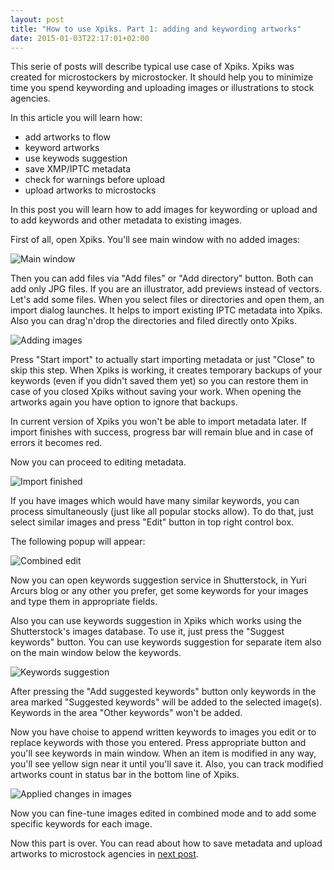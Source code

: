 ```yaml
---
layout: post
title: "How to use Xpiks. Part 1: adding and keywording artworks"
date: 2015-01-03T22:17:01+02:00
---
```


This serie of posts will describe typical use case of Xpiks. Xpiks was created for microstockers by microstocker. It should help you to minimize time you spend keywording and uploading images or illustrations to stock agencies.

In this article you will learn how:

- add artworks to flow
- keyword artworks
- use keywods suggestion
- <span class="gray">save XMP/IPTC metadata</span>
- <span class="gray">check for warnings before upload</span>
- <span class="gray">upload artworks to microstocks</span>

In this post you will learn how to add images for keywording or upload and to add keywords and other metadata to existing images.

First of all, open Xpiks. You'll see main window with no added images:

<img alt="Main window" src="{{site.url}}/images/howto/xpiks-qt-justopened.jpg" class="small-12 large-8" />

Then you can add files via "Add files" or "Add directory" button. Both can add only JPG files. If you are an illustrator, add previews instead of vectors. Let's add some files. When you select files or directories and open them, an import dialog launches. It helps to import existing IPTC metadata into Xpiks. Also you can drag'n'drop the directories and filed directly onto Xpiks.

<img alt="Adding images" src="{{site.url}}/images/howto/xpiks-qt-startimport.jpg" class="small-12 large-8 " />

Press "Start import" to actually start importing metadata or just "Close" to skip this step. <span class="gray">When Xpiks is working, it creates temporary backups of your keywords (even if you didn't saved them yet) so you can restore them in case of you closed Xpiks without saving your work. When opening the artworks again you have option to ignore that backups.</span>

In current version of Xpiks you won't be able to import metadata later. If import finishes with success, progress bar will remain blue and in case of errors it becomes red.

Now you can proceed to editing metadata.

<img alt="Import finished" src="{{site.url}}/images/howto/xpiks-qt-imported.jpg" class="small-12 large-8 " />

If you have images which would have many similar keywords, you can process simultaneously (just like all popular stocks allow). To do that, just select similar images and press "Edit" button in top right control box.

The following popup will appear:

<img alt="Combined edit" src="{{site.url}}/images/howto/xpiks-qt-combinededit.jpg" class="small-12 large-8" />

Now you can open keywords suggestion service in Shutterstock, in Yuri Arcurs blog or any other you prefer, get some keywords for your images and type them in appropriate fields.

Also you can use keywords suggestion in Xpiks which works using the Shutterstock's images database. To use it, just press the "Suggest keywords" button. <span class="gray">You can use keywords suggestion for separate item also on the main window below the keywords.</span>

<img alt="Keywords suggestion" src="{{site.url}}/images/howto/xpiks-qt-keywords-suggestion.jpg" class="small-12 large-8" />

After pressing the "Add suggested keywords" button only keywords in the area marked "Suggested keywords" will be added to the selected image(s). Keywords in the area "Other keywords" won't be added.

Now you have choise to append written keywords to images you edit or to replace keywords with those you entered. Press appropriate button and you'll see keywords in main window. When an item is modified in any way, you'll see yellow sign near it until you'll save it. Also, you can track modified artworks count in status bar in the bottom line of Xpiks.

<img alt="Applied changes in images" src="{{site.url}}/images/howto/xpiks-qt-combinededit-applied.jpg" class="small-12 large-8" />

Now you can fine-tune images edited in combined mode and to add some specific keywords for each image.

Now this part is over. You can read about how to save metadata and upload artworks to microstock agencies in <a href="{{site.url}}/blog/2015/how-to-use-xpiks-part-2">next post</a>.